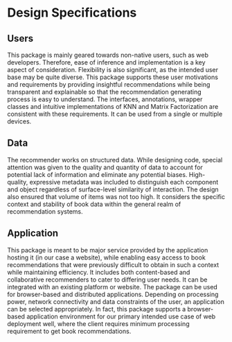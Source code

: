 # Design Specifications


## Users
This package is mainly geared towards non-native users, such as web developers. Therefore, ease of inference and implementation is a key aspect of consideration. Flexibility is also significant, as the intended user base may be quite diverse. This package supports these user motivations and requirements by providing insightful recommendations while being transparent and explainable so that the recommendation generating process is easy to understand. The interfaces, annotations, wrapper classes and intuitive implementations of KNN and Matrix Factorization are consistent with these requirements. It can be used from a single or multiple devices. 
## Data
The recommender works on structured data. While designing code, special attention was given to the quality and quantity of data to account for potential lack of information and eliminate any potential biases. High-quality, expressive metadata was included to distinguish each component and object regardless of surface-level similarity of interaction. The design also ensured that volume of items was not too high. It considers the specific context and stability of book data within the general realm of recommendation systems.
## Application
This package is meant to be major service provided by the application hosting it (in our case a website), while enabling easy access to book recommendations that were previously difficult to obtain in such a context while maintaining efficiency. It includes both content-based and collaborative recommenders to cater to differing user needs. It can be integrated with an existing platform or website. The package can be used for browser-based and distributed applications. Depending on processing power, network connectivity and data constraints of the user, an application can be selected appropriately. In fact, this package supports a browser-based application environment for our primary intended use case of web deployment well, where the client requires minimum processing requirement to get book recommendations.

